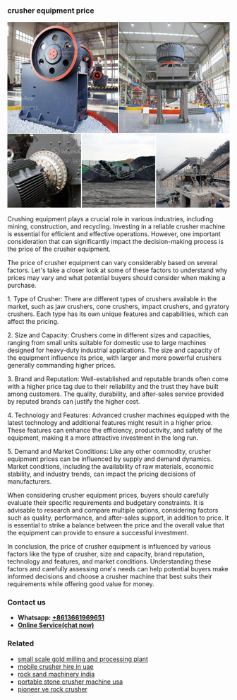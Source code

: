<h3>crusher equipment price</h3><img src='1708589390.jpg' alt=''><p>Crushing equipment plays a crucial role in various industries, including mining, construction, and recycling. Investing in a reliable crusher machine is essential for efficient and effective operations. However, one important consideration that can significantly impact the decision-making process is the price of the crusher equipment.</p><p>The price of crusher equipment can vary considerably based on several factors. Let's take a closer look at some of these factors to understand why prices may vary and what potential buyers should consider when making a purchase.</p><p>1. Type of Crusher: There are different types of crushers available in the market, such as jaw crushers, cone crushers, impact crushers, and gyratory crushers. Each type has its own unique features and capabilities, which can affect the pricing.</p><p>2. Size and Capacity: Crushers come in different sizes and capacities, ranging from small units suitable for domestic use to large machines designed for heavy-duty industrial applications. The size and capacity of the equipment influence its price, with larger and more powerful crushers generally commanding higher prices.</p><p>3. Brand and Reputation: Well-established and reputable brands often come with a higher price tag due to their reliability and the trust they have built among customers. The quality, durability, and after-sales service provided by reputed brands can justify the higher cost.</p><p>4. Technology and Features: Advanced crusher machines equipped with the latest technology and additional features might result in a higher price. These features can enhance the efficiency, productivity, and safety of the equipment, making it a more attractive investment in the long run.</p><p>5. Demand and Market Conditions: Like any other commodity, crusher equipment prices can be influenced by supply and demand dynamics. Market conditions, including the availability of raw materials, economic stability, and industry trends, can impact the pricing decisions of manufacturers.</p><p>When considering crusher equipment prices, buyers should carefully evaluate their specific requirements and budgetary constraints. It is advisable to research and compare multiple options, considering factors such as quality, performance, and after-sales support, in addition to price. It is essential to strike a balance between the price and the overall value that the equipment can provide to ensure a successful investment.</p><p>In conclusion, the price of crusher equipment is influenced by various factors like the type of crusher, size and capacity, brand reputation, technology and features, and market conditions. Understanding these factors and carefully assessing one's needs can help potential buyers make informed decisions and choose a crusher machine that best suits their requirements while offering good value for money.</p><h3>Contact us</h3><ul><li><strong>Whatsapp:&nbsp;<a href="https://wa.me/8613661969651">+8613661969651</a></strong></li><li><a href="https://swt.shibang-china.com/?git&amp;zhl&amp;crusher equipment price"><strong>Online Service(chat now)</strong></a></li></ul><h3>Related</h3><ul><li><a href='small scale gold milling and processing plant.md'>small scale gold milling and processing plant</a></li><li><a href='mobile crusher hire in uae.md'>mobile crusher hire in uae</a></li><li><a href='rock sand machinery india.md'>rock sand machinery india</a></li><li><a href='portable stone crusher machine usa.md'>portable stone crusher machine usa</a></li><li><a href='pioneer ve rock crusher.md'>pioneer ve rock crusher</a></li></ul>